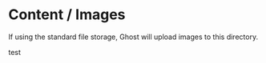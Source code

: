 # Content / Images

If using the standard file storage, Ghost will upload images to this directory.

test